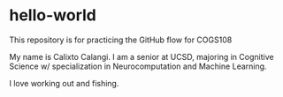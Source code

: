 # hello-world
This repository is for practicing the GitHub flow for COGS108

My name is Calixto Calangi. I am a senior at UCSD, majoring in Cognitive Science w/ specialization in Neurocomputation and Machine Learning.

I love working out and fishing.
